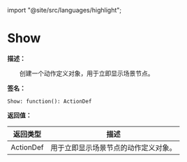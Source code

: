 import "@site/src/languages/highlight";

# Show

**描述：**

&emsp;&emsp;创建一个动作定义对象，用于立即显示场景节点。

**签名：**
```tl
Show: function(): ActionDef
```

**返回值：**

| 返回类型 | 描述 |
| --- | --- |
| ActionDef | 用于立即显示场景节点的动作定义对象。 |